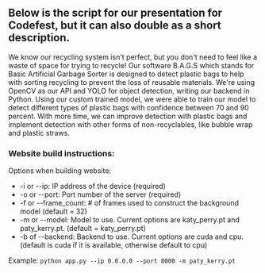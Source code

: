 ## Below is the script for our presentation for Codefest, but it can also double as a short description.
We know our recycling system isn't perfect, but you don't need to feel like a waste of space for trying to recycle! Our software B.A.G.S which stands for Basic Artificial Garbage Sorter is designed to detect plastic bags to help with sorting recycling to prevent the loss of reusable materials. We're using OpenCV as our API and YOLO for object detection, writing our backend in Python. Using our custom trained model, we were able to train our model to detect different types of plastic bags with confidence between 70 and 90 percent. With more time, we can improve detection with plastic bags and implement detection with other forms of non-recyclables, like bubble wrap and plastic straws.

### Website build instructions:

Options when building website:
* -i or --ip: IP address of the device (required) 
* -o or --port: Port number of the server (required)
* -f or --frame_count: # of frames used to construct the background model (default = 32)
* -m or --model: Model to use. Current options are katy_perry.pt and paty_kerry.pt. (default = katy_perry.pt)
* -b of --backend: Backend to use. Current options are cuda and cpu. (default is cuda if it is available, otherwise default to cpu)

Example: `python app.py --ip 0.0.0.0 --port 8000 -m paty_kerry.pt`